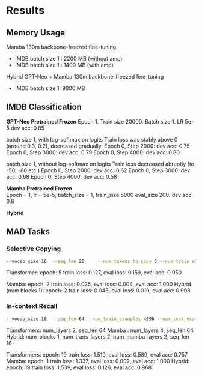 # Results


## Memory Usage

Mamba 130m backbone-freezed fine-tuning
* IMDB batch size 1 : 2200 MB (without amp)
* IMDB batch size 1 : 1400 MB (with amp)

Hybrid GPT-Neo + Mamba 130m backbone-freezed fine-tuning
* IMDB batch size 1: 9800 MB

## IMDB Classification 

**GPT-Neo Pretrained Frozen**
Epoch 1. Train size 20000. Batch size 1. LR 5e-5
dev acc: 0.85

batch size 1, with log-softmax on logits
Train loss was stably above 0 (around 0.3, 0.2), decreased gradually.
Epoch 0, Step 2000: dev acc: 0.75
Epoch 0, Step 3000: dev acc: 0.79
Epoch 0, Step 4000: dev acc: 0.80

batch size 1, without log-softmax on logits
Train loss decreased abruptly (to -50, -80 etc.)
Epoch 0, Step 2000: dev acc: 0.62
Epoch 0, Step 3000: dev acc: 0.68
Epoch 0, Step 4000: dev acc: 0.58

**Mamba Pretrained Frozen**    
Epoch = 1, lr = 5e-5, batch_size = 1, train_size 5000 eval_size 200.
dev acc: 0.8

**Hybrid**  


## MAD Tasks 

### Selective Copying

```sh
--vocab_size 16  --seq_len 20     --num_tokens_to_copy 5 --num_train_examples 4000 --num_test_examples 200     --num_layers 2 --hidden_size 32 --num_heads 2 --epochs 50 --batch_size 8  --lr 5e-4 
```

Transformer: epoch: 5 train loss: 0.127, eval loss: 0.159, eval acc: 0.950

Mamba: epoch: 2 train loss: 0.025, eval loss: 0.004, eval acc: 1.000
Hybrid (num blocks 1): epoch: 2 train loss: 0.046, eval loss: 0.010, eval acc: 0.998


### In-context Recall 

```sh
--vocab_size 16  --seq_len 64 --num_train_examples 4096 --num_test_examples 256 --hidden_size 128 --num_heads 16 --epochs 20 --batch_size 32 --log_interval 20 --lr 5e-4
```

Transformers: num_layers 2, seq_len 64
Mamba : num_layers 4, seq_len 64
Hybrid: num_blocks 1, num_trans_layers 2, num_mamba_layers 2, seq_len 16

Transformers: epoch: 19 train loss: 1.510, eval loss: 0.589, eval acc: 0.757
Mamba: epoch: 1 train loss: 1.337, eval loss: 0.002, eval acc: 1.000
Hybrid: epoch: 19 train loss: 1.539, eval loss: 0.126, eval acc: 0.968